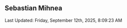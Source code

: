 <h2>Sebastian Mihnea</h2>

<!--RECENT_ACTIVITY:start-->
<!--RECENT_ACTIVITY:end-->
<!--RECENT_ACTIVITY:last_update-->
Last Updated: Friday, September 12th, 2025, 8:09:23 AM
<!--RECENT_ACTIVITY:last_update_end-->

<!---LOL-STATS-START-HERE--->
<!---LOL-STATS-END-HERE--->
